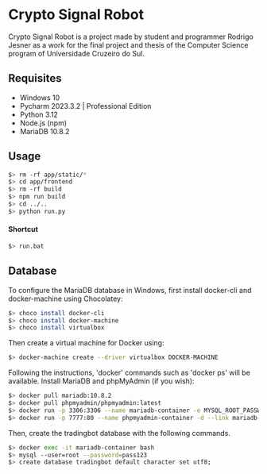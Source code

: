 # Crypto Signal Robot

Crypto Signal Robot is a project made by student and programmer Rodrigo Jesner as a work for the final project and thesis of the Computer Science program of Universidade Cruzeiro do Sul.

## Requisites

- Windows 10
- Pycharm 2023.3.2 | Professional Edition
- Python 3.12
- Node.js (npm)
- MariaDB 10.8.2

## Usage


```bash
$> rm -rf app/static/*
$> cd app/frontend
$> rm -rf build
$> npm run build
$> cd ../..
$> python run.py
```

#### Shortcut

```bash
$> run.bat
```


## Database

To configure the MariaDB database in Windows, first install docker-cli and docker-machine using Chocolatey:

```bash
$> choco install docker-cli
$> choco install docker-machine
$> choco install virtualbox
```

Then create a virtual machine for Docker using:

```bash
$> docker-machine create --driver virtualbox DOCKER-MACHINE
```

Following the instructions, 'docker' commands such as 'docker ps' will be available. Install MariaDB and phpMyAdmin (if you wish):

```bash
$> docker pull mariadb:10.8.2
$> docker pull phpmyadmin/phpmyadmin:latest
$> docker run -p 3306:3306 --name mariadb-container -e MYSQL_ROOT_PASSWORD=pass123 mariadb:10.8.2
$> docker run -p 7777:80 --name phpmyadmin-container -d --link mariadb-container:db phpmyadmin/phpmyadmin
```

Then, create the tradingbot database with the following commands.

```bash
$> docker exec -it mariadb-container bash
$> mysql --user=root --password=pass123
$> create database tradingbot default character set utf8;
```
